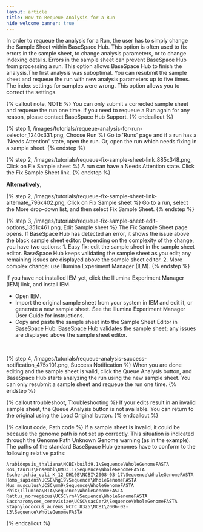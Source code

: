 ```yaml
---
layout: article
title: How to Requeue Analysis for a Run 
hide_welcome_banner: true
---
```


In order to requeue the analysis for a Run, the user has to simply change the Sample Sheet within BaseSpace Hub. This option is often used to fix errors in the sample sheet, to change analysis parameters, or to change indexing details. Errors in the sample sheet can prevent BaseSpace Hub from processing a run. This option allows BaseSpace Hub to finish the analysis.The first analysis was suboptimal. You can resubmit the sample sheet and requeue the run with new analysis parameters up to five times.	The index settings for samples were wrong. This option allows you to correct the settings.

{% callout note, NOTE %}
You can only submit a corrected sample sheet and requeue the run one time.  If you need to requeue a Run again for any reason, please contact BaseSpace Hub Support.
{% endcallout %}
<br />

{% step 1, /images/tutorials/requeue-analysis-for-run-selector_1240x331.png, Choose Run %}
Go to 'Runs' page and if a run has a 'Needs Attention' state, open the run. Or, open the run which needs fixing in a sample sheet.
{% endstep %}

{% step 2, /images/tutorials/requeue-fix-sample-sheet-link_885x348.png, Click on Fix Sample sheet %}
A run can have a Needs Attention state. Click the Fix Sample Sheet link.
{% endstep %}

**Alternatively**,

{% step 2, /images/tutorials/requeue-fix-sample-sheet-link-alternate_796x402.png, Click on Fix Sample sheet %}
Go to a run, select the More drop-down list, and then select Fix Sample Sheet.
{% endstep %}

{% step 3, /images/tutorials/requeue-fix-sample-sheet-edit-options_1351x461.png, Edit Sample sheet %}
The Fix Sample Sheet page opens. If BaseSpace Hub has detected an error, it shows the issue above the black sample sheet editor. Depending on the complexity of the change, you have two options:
	1. Easy fix: edit the sample sheet in the sample sheet editor. BaseSpace Hub keeps validating the sample sheet as you edit; any remaining issues are displayed above the sample sheet editor.
	2. More complex change: use Illumina Experiment Manager (IEM).
{% endstep %}

If you have not installed IEM yet, click the Illumina Experiment Manager (IEM) link, and install IEM.

- Open IEM.
- Import the original sample sheet from your system in IEM and edit it, or generate a new sample sheet. See the Illumina Experiment Manager User Guide for instructions.
- Copy and paste the sample sheet into the Sample Sheet Editor in BaseSpace Hub.
BaseSpace Hub validates the sample sheet; any issues are displayed above the sample sheet editor.

<br />

{% step 4, /images/tutorials/requeue-analysis-success-notification_475x101.png, Success Notification %}
When you are done editing and the sample sheet is valid, click the Queue Analysis button, and BaseSpace Hub starts analyzing the run using the new sample sheet. You can only resubmit a sample sheet and requeue the run one time.
{% endstep %}

{% callout troubleshoot, Troubleshooting %}
If your edits result in an invalid sample sheet, the Queue Analysis button is not available. You can return to the original using the Load Original button.
{% endcallout %}

{% callout code, Path code %}
If a sample sheet is invalid, it could be because the genome path is not set up correctly. This situation is indicated through the Genome Path Unknown Genome warning (as in the example). The paths of the standard BaseSpace Hub genomes have to conform to the following relative paths:

	Arabidopsis_thaliana\NCBI\build9.1\Sequence\WholeGenomeFASTA
	Bos_taurus\Ensembl\UMD3.1\Sequence\WholeGenomeFASTA
	Escherichia_coli_K_12_DH10B\NCBI\2008-03-17\Sequence\WholeGenomeFASTA
	Homo_sapiens\UCSC\hg19\Sequence\WholeGenomeFASTA
	Mus_musculus\UCSC\mm9\Sequence\WholeGenomeFASTA
	PhiX\Illumina\RTA\Sequence\WholeGenomeFASTA
	Rattus_norvegicus\UCSC\rn4\Sequence\WholeGenomeFASTA
	Saccharomyces_cerevisiae\UCSC\sacCer2\Sequence\WholeGenomeFASTA
	Staphylococcus_aureus_NCTC_8325\NCBI\2006-02-13\Sequence\WholeGenomeFASTA

{% endcallout %}
